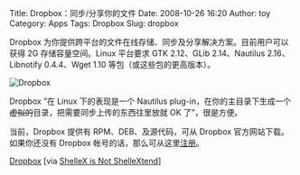 Title: Dropbox：同步/分享你的文件
Date: 2008-10-26 16:20
Author: toy
Category: Apps
Tags: Dropbox
Slug: dropbox

Dropbox
为你提供跨平台的文件在线存储、同步及分享解决方案。目前用户可以获得 2G
存储容量空间。Linux 平台要求 GTK 2.12、GLib 2.14、Nautilus
2.16、Libnotify 0.4.4、Wget 1.10 等包（或这些包的更高版本）。

![Dropbox](http://i.linuxtoy.org/i/2008/10/dropbox.png)

Dropbox ”在 Linux 下的表现是一个 Nautilus
plug-in，在你的主目录下生成一个~~虚拟的~~目录，把需要同步上传的东西往里放就
OK 了”，很是方便。

当前，Dropbox 提供有 RPM、DEB、及源代码，可从 Dropbox
官方网站下载。如果你还没有 Dropbox
帐号的话，那么可从这里[注册](https://www.dropbox.com/referrals/NTI4NTgyMTk)。

[Dropbox](https://www.getdropbox.com/install?os=linux) [via [ShelleX is
Not
ShelleXtend](http://www.sxnsx.com/sync-or-share-your-files-by-dropbox/)]
